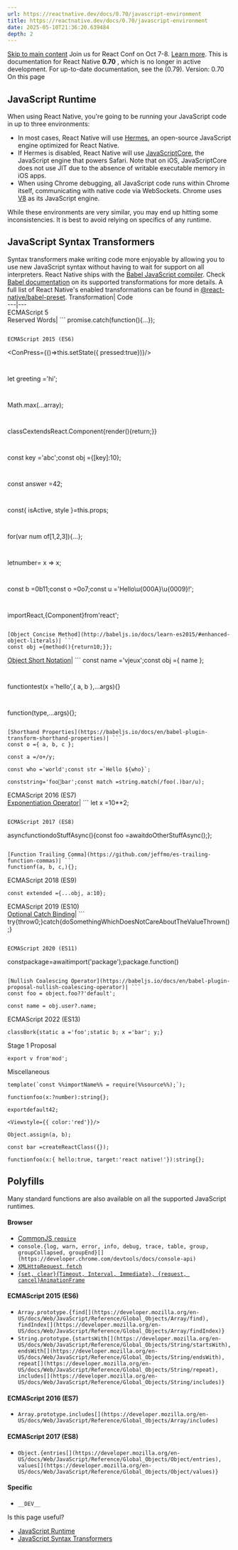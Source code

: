 ```yaml
---
url: https://reactnative.dev/docs/0.70/javascript-environment
title: https://reactnative.dev/docs/0.70/javascript-environment
date: 2025-05-10T21:36:20.639484
depth: 2
---
```


[Skip to main content](https://reactnative.dev/docs/0.70/javascript-environment#__docusaurus_skipToContent_fallback)
Join us for React Conf on Oct 7-8. [Learn more](https://conf.react.dev).
This is documentation for React Native **0.70** , which is no longer in active development.
For up-to-date documentation, see the (0.79).
Version: 0.70
On this page
## JavaScript Runtime[​](https://reactnative.dev/docs/0.70/javascript-environment#javascript-runtime "Direct link to JavaScript Runtime")
When using React Native, you're going to be running your JavaScript code in up to three environments:
  * In most cases, React Native will use [Hermes](https://reactnative.dev/docs/0.70/hermes), an open-source JavaScript engine optimized for React Native.
  * If Hermes is disabled, React Native will use [JavaScriptCore](http://trac.webkit.org/wiki/JavaScriptCore), the JavaScript engine that powers Safari. Note that on iOS, JavaScriptCore does not use JIT due to the absence of writable executable memory in iOS apps.
  * When using Chrome debugging, all JavaScript code runs within Chrome itself, communicating with native code via WebSockets. Chrome uses [V8](https://v8.dev/) as its JavaScript engine.


While these environments are very similar, you may end up hitting some inconsistencies. It is best to avoid relying on specifics of any runtime.
## JavaScript Syntax Transformers[​](https://reactnative.dev/docs/0.70/javascript-environment#javascript-syntax-transformers "Direct link to JavaScript Syntax Transformers")
Syntax transformers make writing code more enjoyable by allowing you to use new JavaScript syntax without having to wait for support on all interpreters.
React Native ships with the [Babel JavaScript compiler](https://babeljs.io). Check [Babel documentation](https://babeljs.io/docs/plugins/#transform-plugins) on its supported transformations for more details.
A full list of React Native's enabled transformations can be found in [@react-native/babel-preset](https://github.com/facebook/react-native/tree/main/packages/react-native-babel-preset).
Transformation| Code  
---|---  
ECMAScript 5  
Reserved Words| ```
promise.catch(function(){...});
```
  
ECMAScript 2015 (ES6)  
```
<ConPress={()=>this.setState({ pressed:true})}/>
```
  
```
let greeting ='hi';
```
  
```
Math.max(...array);
```
  
```
classCextendsReact.Component{render(){return<View/>;}}
```
  
```
const key ='abc';const obj ={[key]:10};
```
  
```
const answer =42;
```
  
```
const{ isActive, style }=this.props;
```
  
```
for(var num of[1,2,3]){...};
```
  
```
letnumber= x => x;
```
  
```
const b =0b11;const o =0o7;const u ='Hello\u{000A}\u{0009}!';
```
  
```
importReact,{Component}from'react';
```
  
[Object Concise Method](http://babeljs.io/docs/learn-es2015/#enhanced-object-literals)| ```
const obj ={method(){return10;}};
```
  
[Object Short Notation](http://babeljs.io/docs/learn-es2015/#enhanced-object-literals)| ```
const name ='vjeux';const obj ={ name };
```
  
```
functiontest(x ='hello',{ a, b },...args){}
```
  
```
function(type,...args){};
```
  
[Shorthand Properties](https://babeljs.io/docs/en/babel-plugin-transform-shorthand-properties)| ```
const o ={ a, b, c };
```
  
```
const a =/o+/y;
```
  
```
const who ='world';const str =`Hello ${who}`;
```
  
```
conststring='foo💩bar';const match =string.match(/foo(.)bar/u);
```
  
ECMAScript 2016 (ES7)  
[Exponentiation Operator](https://babeljs.io/docs/en/babel-plugin-transform-exponentiation-operator)| ```
let x =10**2;
```
  
ECMAScript 2017 (ES8)  
```
asyncfunctiondoStuffAsync(){const foo =awaitdoOtherStuffAsync();};
```
  
[Function Trailing Comma](https://github.com/jeffmo/es-trailing-function-commas)| ```
functionf(a, b, c,){};
```
  
ECMAScript 2018 (ES9)  
```
const extended ={...obj, a:10};
```
  
ECMAScript 2019 (ES10)  
[Optional Catch Binding](https://babeljs.io/docs/en/babel-plugin-proposal-optional-catch-binding)| ```
try{throw0;}catch{doSomethingWhichDoesNotCareAboutTheValueThrown();}
```
  
ECMAScript 2020 (ES11)  
```
constpackage=awaitimport('package');package.function()
```
  
[Nullish Coalescing Operator](https://babeljs.io/docs/en/babel-plugin-proposal-nullish-coalescing-operator)| ```
const foo = object.foo??'default';
```
  
```
const name = obj.user?.name;
```
  
ECMAScript 2022 (ES13)  
```
classBork{static a ='foo';static b; x ='bar'; y;}
```
  
Stage 1 Proposal  
```
export v from'mod';
```
  
Miscellaneous  
```
template(`const %%importName%% = require(%%source%%);`);
```
  
```
functionfoo(x:?number):string{};
```
  
```
exportdefault42;
```
  
```
<Viewstyle={{ color:'red'}}/>
```
  
```
Object.assign(a, b);
```
  
```
const bar =createReactClass({});
```
  
```
functionfoo(x:{ hello:true, target:'react native!'}):string{};
```
  
## Polyfills[​](https://reactnative.dev/docs/0.70/javascript-environment#polyfills "Direct link to Polyfills")
Many standard functions are also available on all the supported JavaScript runtimes.
#### Browser[​](https://reactnative.dev/docs/0.70/javascript-environment#browser "Direct link to Browser")
  * [CommonJS `require`](https://nodejs.org/docs/latest/api/modules.html)
  * `console.{log, warn, error, info, debug, trace, table, group, groupCollapsed, groupEnd}[](https://developer.chrome.com/devtools/docs/console-api)`
  * [`XMLHttpRequest`, `fetch`](https://reactnative.dev/docs/0.70/network#content)
  * [`{set, clear}{Timeout, Interval, Immediate}, {request, cancel}AnimationFrame`](https://reactnative.dev/docs/0.70/timers#content)


#### ECMAScript 2015 (ES6)[​](https://reactnative.dev/docs/0.70/javascript-environment#ecmascript-2015-es6 "Direct link to ECMAScript 2015 \(ES6\)")
  * `Array.prototype.{find[](https://developer.mozilla.org/en-US/docs/Web/JavaScript/Reference/Global_Objects/Array/find), findIndex[](https://developer.mozilla.org/en-US/docs/Web/JavaScript/Reference/Global_Objects/Array/findIndex)}`
  * `String.prototype.{startsWith[](https://developer.mozilla.org/en-US/docs/Web/JavaScript/Reference/Global_Objects/String/startsWith), endsWith[](https://developer.mozilla.org/en-US/docs/Web/JavaScript/Reference/Global_Objects/String/endsWith), repeat[](https://developer.mozilla.org/en-US/docs/Web/JavaScript/Reference/Global_Objects/String/repeat), includes[](https://developer.mozilla.org/en-US/docs/Web/JavaScript/Reference/Global_Objects/String/includes)}`


#### ECMAScript 2016 (ES7)[​](https://reactnative.dev/docs/0.70/javascript-environment#ecmascript-2016-es7 "Direct link to ECMAScript 2016 \(ES7\)")
  * `Array.prototype.includes[](https://developer.mozilla.org/en-US/docs/Web/JavaScript/Reference/Global_Objects/Array/includes)`


#### ECMAScript 2017 (ES8)[​](https://reactnative.dev/docs/0.70/javascript-environment#ecmascript-2017-es8 "Direct link to ECMAScript 2017 \(ES8\)")
  * `Object.{entries[](https://developer.mozilla.org/en-US/docs/Web/JavaScript/Reference/Global_Objects/Object/entries), values[](https://developer.mozilla.org/en-US/docs/Web/JavaScript/Reference/Global_Objects/Object/values)}`


#### Specific[​](https://reactnative.dev/docs/0.70/javascript-environment#specific "Direct link to Specific")
  * `__DEV__`


Is this page useful?
  * [JavaScript Runtime](https://reactnative.dev/docs/0.70/javascript-environment#javascript-runtime)
  * [JavaScript Syntax Transformers](https://reactnative.dev/docs/0.70/javascript-environment#javascript-syntax-transformers)



